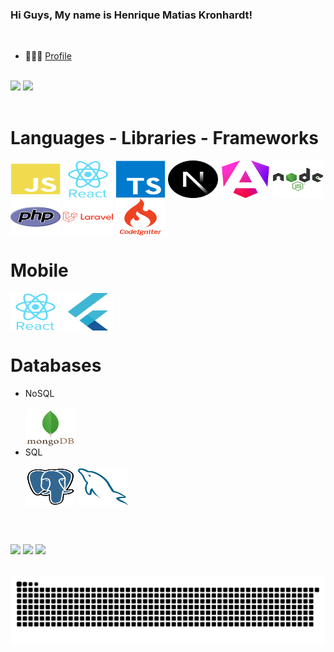 ### Hi Guys, My name is Henrique Matias Kronhardt!

<br>

- 👨🏻‍💻 [Profile](https://devhenriquekro.com.br/)
  
<br>

<div>
  <img height="180em" src="https://github-readme-stats.vercel.app/api?username=rike14&theme=dark&show_icons=true">
  <img height="150em" src="https://github-readme-stats.vercel.app/api/top-langs/?username=rike14&layout=compact&langs_count=7&theme=dark&show_icons=true"/>   
</div><br>
  
  # Languages - Libraries - Frameworks
  <div style="display: inline_block;"> 
    <img align="center" alt="Rike-Js" height="50" width="80" src="https://raw.githubusercontent.com/devicons/devicon/master/icons/javascript/javascript-plain.svg">
    <img align="center" alt="Rike-ReactJS" height="60" width="80" src="https://raw.githubusercontent.com/devicons/devicon/master/icons/react/react-original-wordmark.svg">
    <img align="center" alt="Rike-TypescriptJS" height="60" width="80" src="https://raw.githubusercontent.com/devicons/devicon/master/icons/typescript/typescript-original.svg">
    <img align="center" alt="Rike-NextJS" height="60" width="80" src="https://raw.githubusercontent.com/devicons/devicon/master/icons/nextjs/nextjs-original.svg">
    <img align="center" alt="Rike-AngularJS" height="60" width="80" src="https://raw.githubusercontent.com/devicons/devicon/master/icons/angular/angular-original.svg">
    <img align="center" alt="Rike-NodeJs" height="60" width="80" src="https://raw.githubusercontent.com/devicons/devicon/master/icons/nodejs/nodejs-original-wordmark.svg"> 
    <img align="center" alt="Rike-Php" height="60" width="80" src="https://raw.githubusercontent.com/devicons/devicon/master/icons/php/php-original.svg"> 
    <img align="center" alt="Rike-Laravel" height="60" width="80" src="https://raw.githubusercontent.com/devicons/devicon/master/icons/laravel/laravel-original-wordmark.svg">
    <img align="center" alt="Rike-Codeigniter" height="60" width="80" src="https://raw.githubusercontent.com/devicons/devicon/master/icons/codeigniter/codeigniter-plain-wordmark.svg"> 
  </div>

   # Mobile
  <div style="display: inline_block;"> 
    <img align="center" alt="Rike-ReactNative" height="60" width="80" src="https://raw.githubusercontent.com/devicons/devicon/master/icons/react/react-original-wordmark.svg"> 
    <img align="center" alt="Rike-Flutter" height="60" width="80" src="https://raw.githubusercontent.com/devicons/devicon/master/icons/flutter/flutter-original.svg">   
  </div>

   # Databases
  * NoSQL
    <div style="display: inline_block;"> 
       <br>
      <img align="center" alt="Rike-MongoDB" height="60" width="80" src="https://raw.githubusercontent.com/devicons/devicon/master/icons/mongodb/mongodb-original-wordmark.svg"> 
    </div>
  * SQL
    <div style="display: inline_block;"> 
      <br>
      <img align="center" alt="Rike-Postgres" height="60" width="80" src="https://raw.githubusercontent.com/devicons/devicon/master/icons/postgresql/postgresql-original.svg"> 
      <img align="center" alt="Rike-MySQL" height="60" width="80" src="https://raw.githubusercontent.com/devicons/devicon/master/icons/mysql/mysql-original.svg">    
    </div>  
 <br><br>
  <div>
  <a href="https://instagram.com/rikekronhardt" target="_blank"><img src="https://img.shields.io/badge/-Instagram-%23E4405F?style=for-the-badge&logo=instagram&logoColor=white" target="_blank"></a>
  <a href = "mailto:henriquemk00@gmail.com"><img src="https://img.shields.io/badge/-Gmail-%23333?style=for-the-badge&logo=gmail&logoColor=white" target="_blank"></a>
  <a href="https://www.linkedin.com/in/henriquekronhardt" target="_blank"><img src="https://img.shields.io/badge/-LinkedIn-%230077B5?style=for-the-badge&logo=linkedin&logoColor=white" target="_blank"></a> <br><br>
 
    
![Snake animation](https://github.com/rike14/rike14/blob/output/github-contribution-grid-snake.svg)
    
</div>


